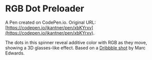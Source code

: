 # RGB Dot Preloader

A Pen created on CodePen.io. Original URL: [https://codepen.io/jkantner/pen/xbKYrxv](https://codepen.io/jkantner/pen/xbKYrxv).

The dots in this spinner reveal additive color with RGB as they move, showing a 3D glasses-like effect. Based on a [Dribbble shot](https://dribbble.com/shots/4645074-Loading-spinner) by Marc Edwards.